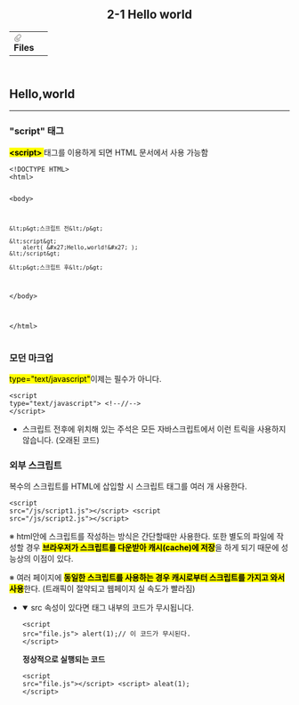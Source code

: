 <title>2-1 Hello world</title>
<head></head><body><article id="4d5c9cb0-b05e-4fb1-a701-aabf10425425" class="page sans"><header><h1 class="page-title">2-1 Hello world</h1><table class="properties"><tbody><tr class="property-row property-row-file"><th><span class="icon property-icon"><svg viewBox="0 0 14 14" style="width:14px;height:14px;display:block;fill:rgba(55, 53, 47, 0.4);flex-shrink:0;-webkit-backface-visibility:hidden" class="typesFile"><path d="M5.94578,14 C4.62416,14 3.38248,13.4963 2.44892,12.585 C1.514641,11.6736 1,10.4639 1,9.17405 C1.00086108,7.88562 1.514641,6.67434 2.44892,5.76378 L7.45612,0.985988 C8.80142,-0.327216 11.1777,-0.332396 12.5354,0.992848 C13.9369,2.36163 13.9369,4.58722 12.5354,5.95418 L8.03046,10.2414 C7.16278,11.0877 5.73682,11.0894 4.86024,10.2345 C3.98394,9.37789 3.98394,7.98769 4.86024,7.1327 L6.60422,5.4317 L7.87576,6.67196 L6.13177,8.37297 C6.01668,8.48539 6.00003,8.61545 6.00003,8.68335 C6.00003,8.75083 6.01668,8.88103 6.13177,8.99429 C6.36197,9.21689 6.53749,9.21689 6.76768,8.99429 L11.2707,4.70622 C11.9645,4.03016 11.9645,2.91757 11.2638,2.23311 C10.5843,1.57007 9.40045,1.57007 8.72077,2.23311 L3.71342,7.0109 C3.12602,7.58406 2.79837,8.35435 2.79837,9.17405 C2.79837,9.99459 3.12602,10.7654 3.72045,11.3446 C4.90947,12.5062 6.98195,12.5062 8.17096,11.3446 L10.41911,9.15165 L11.6906,10.3919 L9.4425,12.585 C8.50808,13.4963 7.2664,14 5.94578,14 Z"></path></svg></span>Files</th><td></td></tr></tbody></table></header><div class="page-body"><h1 id="6611868d-360e-4165-8c87-15a1095b6fa0" class="">Hello,world</h1><hr id="413f503d-223c-49f4-8eff-6a550084c026"/><h3 id="69af24f1-033e-4dd8-9e79-b55754928890" class="">&quot;script&quot; 태그</h3><p id="27141d31-3c60-4070-a573-71cbcba0db36" class=""> <strong><mark class="highlight-gray_background"> &lt;script&gt; </mark></strong>태그를 이용하게 되면 HTML 문서에서 사용 가능함</p><p id="d45fa8db-f750-4228-8b9c-49f587606630" class="">
</p><pre id="969b6b12-5bde-4f6b-aeca-aff53368834d" class="code code-wrap"><code>&lt;!DOCTYPE HTML&gt;
&lt;html&gt;

&lt;body&gt;

	&lt;p&gt;스크립트 전&lt;/p&gt;

	&lt;script&gt;
		alert( &#x27;Hello,world!&#x27; );
	&lt;/script&gt;

	&lt;p&gt;스크립트 후&lt;/p&gt;

&lt;/body&gt;

&lt;/html&gt;</code></pre><h3 id="9aa2356d-377f-4712-96dc-44ad0472a742" class="">모던 마크업</h3><p id="04b1629a-bea5-4b14-88a6-b935e73d3b4f" class=""><mark class="highlight-gray_background">type=&quot;text/javascript&quot;</mark>이제는 필수가 아니다.</p><pre id="843d9fd2-ec01-4fb9-b38c-43a196fefbdc" class="code code-wrap"><code>&lt;script type=&quot;text/javascript&quot;&gt; &lt;!--//--&gt; &lt;/script&gt;</code></pre><ul id="e6a998e2-94e4-4657-ba15-1b2b318bbdff" class="bulleted-list"><li>스크립트 전후에 위치해 있는 주석은 모든 자바스크립트에서 이런 트릭을 사용하지 않습니다. (오래된 코드)</li></ul><h3 id="7ff60a43-9261-439a-a658-62474c1184bd" class="">외부 스크립트</h3><p id="fe3c9b34-3123-436e-94f9-a824c0ddc170" class="">복수의 스크립트를 HTML에 삽입할 시 스크립트 태그를 여러 개 사용한다.</p><pre id="4748445e-f29b-4f71-bc75-42231e1ca646" class="code code-wrap"><code>&lt;script src=&quot;/js/script1.js&quot;&gt;&lt;/script&gt;
&lt;script src=&quot;/js/script2.js&quot;&gt;&lt;/script&gt;</code></pre><p id="7674bd0c-2753-4ebf-a15d-31b5bf97a7ca" class="">※ html안에 스크립트를 작성하는 방식은 간단할때만 사용한다. 또한 별도의 파일에 작성할 경우 <strong><mark class="highlight-orange_background">브라우저가 스크립트를 다운받아 캐시(cache)에 저장</mark></strong>을 하게 되기 때문에 성능상의 이점이 있다.</p><p id="fe4c56f2-a823-44ff-ae02-badc5afc1206" class="">※ 여러 페이지에 <mark class="highlight-orange"><strong>동일한 스크립트를 사용하는 경우 캐시로부터 스크립트를 가지고 와서 사용</strong></mark>한다. (트래픽이 절약되고 웹페이지 실 속도가 빨라짐)</p><ul id="00b98e38-818d-40eb-bce8-029a440df900" class="toggle"><li><details open=""><summary>src 속성이 있다면 태그 내부의 코드가 무시됩니다. </summary><pre id="2f050e22-5c0a-419b-8c92-5d21598f9a76" class="code"><code>&lt;script src=&quot;file.js&quot;&gt;
	alert(1);// 이 코드가 무시된다.
&lt;/script&gt;</code></pre><p id="f8450ee4-2c83-44f7-b8b2-1f9238c9f462" class=""><strong>정상적으로 실행되는 코드</strong></p><pre id="ea668961-3b07-4149-91cd-930c7db36bfc" class="code"><code>&lt;script src=&quot;file.js&quot;&gt;&lt;/script&gt;
&lt;script&gt;
	aleat(1);
&lt;/script&gt;</code></pre><p id="2520dc79-9a4f-4de0-845d-11690903148e" class="">
</p></details></li></ul></div></article></body></html>
